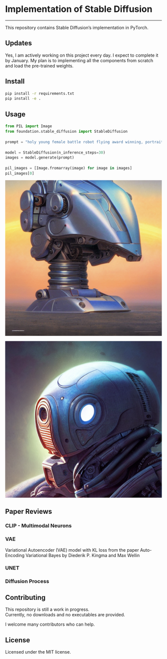 Implementation of Stable Diffusion
================

<!-- WARNING: THIS FILE WAS AUTOGENERATED! DO NOT EDIT! -->

------------------------------------------------------------------------

This repository contains Stable Diffusion’s implementation in PyTorch.

## Updates

Yes, I am actively working on this project every day. I expect to
complete it by January. My plan is to implementing all the components
from scratch and load the pre-trained weights.

## Install

``` sh
pip install -r requirements.txt
pip install -e .
```

## Usage

``` python
from PIL import Image
from foundation.stable_diffusion import StableDiffusion

prompt = "holy young female battle robot flying award winning, portrait bust symmetry faded tetrachromacycolors arctic background tim hildebrandt wayne barlowe bruce pennington donato giancola larry elmore masterpiece trending on artstation cinematic composition beautiful lighting hyper detailed!!! 8 k oil on canva"

model = StableDiffusion(n_inference_steps=30)
images = model.generate(prompt)

pil_images = [Image.fromarray(image) for image in images]
pil_images[0]
```

![image.png](index_files/figure-commonmark/b7e74575-2-image.png)

![image.png](index_files/figure-commonmark/b7e74575-1-image-2.png)

## Paper Reviews

### CLIP - Multimodal Neurons

### VAE

Variational Autoencoder (VAE) model with KL loss from the paper
Auto-Encoding Variational Bayes by Diederik P. Kingma and Max Wellin

### UNET

### Diffusion Process

## Contributing

This repository is still a work in progress.<br> Currently, no downloads
and no executables are provided.

I welcome many contributors who can help.

## License

Licensed under the MIT license.
